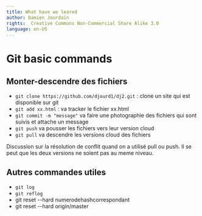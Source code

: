 ```yaml
---
title: What have we leared
author: Damien Jourdain
rights:  Creative Commons Non-Commercial Share Alike 3.0
language: en-US
...
```


# Git basic commands

## Monter-descendre des fichiers

+ `git clone https://github.com/djourd1/dj2.git`  : clone un site qui est disponible sur git
+ `git add xx.html`  : va tracker le fichier xx.html
+ `git commit -m "message"` va faire une photographie des fichiers qui sont suivis et attache un message
+ `git push`   va pousser les fichiers vers leur version cloud
+ `git pull`   va descendre les versions cloud des fichiers

Discussion sur la résolution de conflit quand on a utilisé pull ou push. Il se peut que les deux versions ne soient pas au meme niveau.



## Autres commandes utiles

+ `git log`
+ `git reflog`
+ git reset --hard numerodehashcorrespondant
+ git reset --hard origin/master